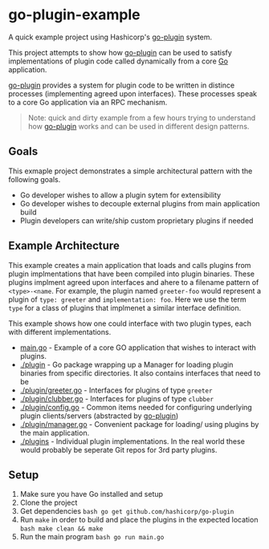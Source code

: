 # go-plugin-example

A quick example project using Hashicorp's 
[go-plugin](https://github.com/hashicorp/go-plugin) system.

This project attempts to show how 
[go-plugin](https://github.com/hashicorp/go-plugin) can be used to satisfy 
implementations of plugin code called dynamically from a core 
[Go](https://golang.org/) application.

[go-plugin](https://github.com/hashicorp/go-plugin) provides a system for plugin
code to be written in distince processes (implementing agreed upon interfaces).
These processes speak to a core Go application via an RPC mechanism.

> Note: quick and dirty example from a few hours trying to understand how
[go-plugin](https://github.com/hashicorp/go-plugin) works and can be used in 
different design patterns.

## Goals

This exmaple project demonstrates a simple architectural pattern with the
following goals.

* Go developer wishes to allow a plugin sytem for extensibility
* Go developer wishes to decouple external plugins from main application build
* Plugin developers can write/ship custom proprietary plugins if needed 

## Example Architecture

This example creates a main application that loads and calls plugins from 
plugin implmentations that have been compiled into plugin binaries.  These
plugins implment agreed upon interfaces and ahere to a filename pattern of
`<type>-<name`.  For example, the plugin named `greeter-foo` would represent 
a plugin of `type: greeter` and `implementation: foo`.  Here we use the term 
`type` for a class of plugins that implmenet a similar interface definition.

This example shows how one could interface with two plugin types, each with 
different implementations.

* [main.go](./main.go) - Example of a core GO application that wishes to
interact with plugins.
* [./plugin](./plugin) - Go package wrapping up a Manager for loading plugin 
binaries from specific directories.  It also contains interfaces that need to 
be 
* [./plugin/greeter.go](./plugin/greeter.go) - Interfaces for plugins of type 
`greeter`
* [./plugin/clubber.go](./plugin/greeter.go) - Interfaces for plugins of type
`clubber`
* [./plugin/config.go](./plugin/config.go) - Common items needed for configuring
underlying plugin clients/servers 
(abstracted by [go-plugin](https://github.com/hashicorp/go-plugin))
* [./plugin/manager.go](./plugin/manager.go) - Convenient package for loading/
using plugins by the main application.
* [./plugins](./plugins) - Individual plugin implementations.  In the real world
these would probably be seperate Git repos for 3rd party plugins.

## Setup

1. Make sure you have Go installed and setup
2. Clone the project 
3. Get dependencies
        ```bash
        go get github.com/hashicorp/go-plugin
        ```
4. Run `make` in order to build and place the plugins in the expected location
        ```bash
        make clean && make
        ```
5. Run the main program
        ```bash
        go run main.go
        ```
